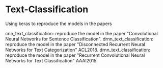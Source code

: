 # Text-Classification
Using keras to reproduce the models in the papers

cnn_text_classification: reproduce the model in the paper "Convolutional Neural Networks for Sentence Classification".
drnn_text_classification: reproduce the model in the paper "Disconnected Recurrent Neural Networks for Text Categorization" ACL2018.
drnn_text_classification: reproduce the model in the paper "Recurrent Convolutional Neural Networks for Text Classification" AAAI2015.
